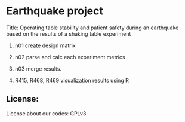 # Earthquake project

Title: Operating table stability and patient safety during an earthquake based on the results of a shaking table experiment

1. n01 create design matrix

2. n02 parse and calc each experiment metrics

3. n03 merge results.

4. R415, R468, R469 visualization results using R


## License: 
License about our codes: GPLv3
